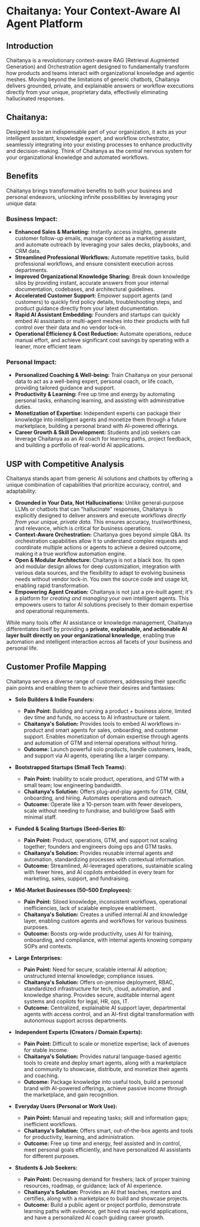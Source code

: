 # Chaitanya: Your Context-Aware AI Agent Platform

## Introduction
Chaitanya is a revolutionary context-aware RAG (Retrieval Augmented Generation) and Orchestration agent designed to fundamentally transform how products and teams interact with organizational knowledge and agentic meshes. Moving beyond the limitations of generic chatbots, Chaitanya delivers grounded, private, and explainable answers or workflow executions directly from your unique, proprietary data, effectively eliminating hallucinated responses.


## Chaitanya: 

Designed to be an indispensable part of your organization, it acts as your intelligent assistant, knowledge expert, and workflow orchestrator, seamlessly integrating into your existing processes to enhance productivity and decision-making. Think of Chaitanya as the central nervous system for your organizational knowledge and automated workflows.

## Benefits
Chaitanya brings transformative benefits to both your business and personal endeavors, unlocking infinite possibilities by leveraging your unique data:

### Business Impact:
*   **Enhanced Sales & Marketing:** Instantly access insights, generate customer follow-up emails, manage content as a marketing assistant, and automate outreach by leveraging your sales decks, playbooks, and CRM data.
*   **Streamlined Professional Workflows:** Automate repetitive tasks, build professional workflows, and ensure consistent execution across departments.
*   **Improved Organizational Knowledge Sharing:** Break down knowledge silos by providing instant, accurate answers from your internal documentation, codebases, and architectural guidelines.
*   **Accelerated Customer Support:** Empower support agents (and customers) to quickly find policy details, troubleshooting steps, and product guidance directly from your latest documentation.
*   **Rapid AI Assistant Embedding:** Founders and startups can quickly embed AI assistants or multi-agent meshes into their products with full control over their data and no vendor lock-in.
*   **Operational Efficiency & Cost Reduction:** Automate operations, reduce manual effort, and achieve significant cost savings by operating with a leaner, more efficient team.


### Personal Impact:
*   **Personalized Coaching & Well-being:** Train Chaitanya on your personal data to act as a well-being expert, personal coach, or life coach, providing tailored guidance and support.
*   **Productivity & Learning:** Free up time and energy by automating personal tasks, enhancing learning, and assisting with administrative duties.
*   **Monetization of Expertise:** Independent experts can package their knowledge into intelligent agents and monetize them through a future marketplace, building a personal brand with AI-powered offerings.
*   **Career Growth & Skill Development:** Students and job seekers can leverage Chaitanya as an AI coach for learning paths, project feedback, and building a portfolio of real-world AI applications.

## USP with Competitive Analysis
Chaitanya stands apart from generic AI solutions and chatbots by offering a unique combination of capabilities that prioritize accuracy, control, and adaptability:

*   **Grounded in Your Data, Not Hallucinations:** Unlike general-purpose LLMs or chatbots that can "hallucinate" responses, Chaitanya is explicitly designed to deliver answers and execute workflows *directly from your unique, private data*. This ensures accuracy, trustworthiness, and relevance, which is critical for business operations.
*   **Context-Aware Orchestration:** Chaitanya goes beyond simple Q&A. Its orchestration capabilities allow it to understand complex requests and coordinate multiple actions or agents to achieve a desired outcome, making it a true workflow automation engine.
*   **Open & Modular Architecture:** Chaitanya is not a black box. Its open and modular design allows for deep customization, integration with various data sources, and the flexibility to adapt to evolving business needs without vendor lock-in. You own the source code and usage kit, enabling rapid transformation.
*   **Empowering Agent Creation:** Chaitanya is not just a pre-built agent; it's a platform for *creating and managing* your own intelligent agents. This empowers users to tailor AI solutions precisely to their domain expertise and operational requirements.

While many tools offer AI assistance or knowledge management, Chaitanya differentiates itself by providing a **private, explainable, and actionable AI layer built directly on your organizational knowledge**, enabling true automation and intelligent interaction across all facets of your business and personal life.

## Customer Profile Mapping
Chaitanya serves a diverse range of customers, addressing their specific pain points and enabling them to achieve their desires and fantasies:

*   **Solo Builders & Indie Founders:**
    *   **Pain Point:** Building and running a product + business alone, limited dev time and funds, no access to AI infrastructure or talent.
    *   **Chaitanya's Solution:** Provides tools to embed AI workflows in-product and smart agents for sales, onboarding, and customer support. Enables monetization of domain expertise through agents and automation of GTM and internal operations without hiring.
    *   **Outcome:** Launch powerful solo products, handle customers, leads, and support via AI agents, operating like a larger company.

*   **Bootstrapped Startups (Small Tech Teams):**
    *   **Pain Point:** Inability to scale product, operations, and GTM with a small team; low engineering bandwidth.
    *   **Chaitanya's Solution:** Offers plug-and-play agents for GTM, CRM, onboarding, and hiring. Automates operations and outreach.
    *   **Outcome:** Operate like a 10-person team with fewer developers, scale without needing to fundraise, and build/grow SaaS with minimal staff.

*   **Funded & Scaling Startups (Seed–Series B):**
    *   **Pain Point:** Product, operations, GTM, and support not scaling together; founders and engineers doing ops and GTM tasks.
    *   **Chaitanya's Solution:** Provides reusable internal agents and automation, standardizing processes with contextual information.
    *   **Outcome:** Streamlined, AI-leveraged operations, sustainable scaling with fewer hires, and AI copilots embedded in every team for marketing, sales, support, and fundraising.

*   **Mid-Market Businesses (50–500 Employees):**
    *   **Pain Point:** Siloed knowledge, inconsistent workflows, operational inefficiencies, lack of scalable employee enablement.
    *   **Chaitanya's Solution:** Creates a unified internal AI and knowledge layer, enabling custom agents and workflows for various business purposes.
    *   **Outcome:** Boosts org-wide productivity, uses AI for training, onboarding, and compliance, with internal agents knowing company SOPs and contexts.

*   **Large Enterprises:**
    *   **Pain Point:** Need for secure, scalable internal AI adoption; unstructured internal knowledge; compliance issues.
    *   **Chaitanya's Solution:** Offers on-premise deployment, RBAC, standardized infrastructure for tech, cloud, automation, and knowledge sharing. Provides secure, auditable internal agent systems and copilots for legal, HR, ops, IT.
    *   **Outcome:** Centralized, explainable AI support layer, departmental agents with access control, and an AI-first digital transformation with autonomous support across departments.

*   **Independent Experts (Creators / Domain Experts):**
    *   **Pain Point:** Difficult to scale or monetize expertise; lack of avenues for stable income.
    *   **Chaitanya's Solution:** Provides natural language-based agentic tools to create and deploy smart agents, along with a marketplace and community to showcase, distribute, and monetize their agents and coaching.
    *   **Outcome:** Package knowledge into useful tools, build a personal brand with AI-powered offerings, achieve passive income through the marketplace, and gain recognition.

*   **Everyday Users (Personal or Work Use):**
    *   **Pain Point:** Manual and repeating tasks; skill and information gaps; inefficient workflows.
    *   **Chaitanya's Solution:** Offers smart, out-of-the-box agents and tools for productivity, learning, and administration.
    *   **Outcome:** Free up time and energy, feel assisted and in control, meet personal goals efficiently, and have personalized AI assistants for different purposes.

*   **Students & Job Seekers:**
    *   **Pain Point:** Decreasing demand for freshers; lack of proper training resources, roadmap, or guidance; lack of AI experience.
    *   **Chaitanya's Solution:** Provides an AI that teaches, mentors and certifies, along with a marketplace to build and showcase projects.
    *   **Outcome:** Build a public agent or project portfolio, demonstrate learning paths with evidence, get hired via real-world applications, and have a personalized AI coach guiding career growth.
